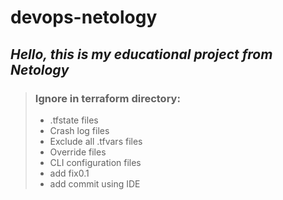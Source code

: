 # devops-netology
## _Hello, this is my educational project from Netology_
>### Ignore in terraform directory:
>- .tfstate files
>- Crash log files
>- Exclude all .tfvars files
>- Override files
>- CLI configuration files
>- add fix0.1
>- add commit using IDE